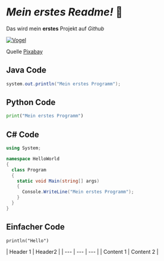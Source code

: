 # ___Mein erstes Readme!___ :clap:

Das wird mein **erstes** Projekt auf *Github*

[![Vogel](https://user-images.githubusercontent.com/110892683/183599314-e32fcedf-33f9-45c8-bd57-d495d5ecf1ee.jpg)](https://Pixabay.com)

Quelle [Pixabay](https://pixabay.com/de/photos/berge-v%c3%b6gel-silhouette-100367/)

## Java Code

```java
system.out.println("Mein erstes Programm");
```

## Python Code

```python
print("Mein erstes Programm")
```

## C# Code

```c#
using System;

namespace HelloWorld
{
  class Program
  {
    static void Main(string[] args)
    {
      Console.WriteLine("Mein erstes Programm");    
    }
  }
}
```

## Einfacher Code

`println("Hello")`


| Header 1 | Header2 |
| --- | --- | --- |
| Content 1 | Content 2 | 





